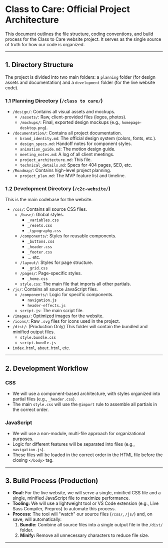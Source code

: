# Class to Care: Official Project Architecture

This document outlines the file structure, coding conventions, and build process for the Class to Care website project. It serves as the single source of truth for how our code is organized.

---

## 1. Directory Structure

The project is divided into two main folders: a `planning` folder (for design assets and documentation) and a `development` folder (for the live website code).

### 1.1 Planning Directory (`/class to care/`)

-   `/design/`: Contains all visual assets and mockups.
    -   `/assets/`: Raw, client-provided files (logos, photos).
    -   `/mockups/`: Final, exported design mockups (e.g., `homepage-desktop.png`).
-   `/documentation/`: Contains all project documentation.
    -   `brand_identity.md`: The official design system (colors, fonts, etc.).
    -   `design_specs.md`: Handoff notes for component styles.
    -   `animation_guide.md`: The motion design guide.
    -   `meeting_notes.md`: A log of all client meetings.
    -   `project_architecture.md`: This file.
    -   `technical_details.md`: Specs for 404 pages, SEO, etc.
-   `/Roadmap/`: Contains high-level project planning.
    -   `project_plan.md`: The MVP feature list and timeline.

### 1.2 Development Directory (`/c2c-website/`)

This is the main codebase for the website.

-   `/css/`: Contains all source CSS files.
    -   `/base/`: Global styles.
        -   `_variables.css`
        -   `_resets.css`
        -   `_typography.css`
    -   `/components/`: Styles for reusable components.
        -   `_buttons.css`
        -   `_header.css`
        -   `_footer.css`
        -   ... etc.
    -   `/layout/`: Styles for page structure.
        -   `_grid.css`
    -   `/pages/`: Page-specific styles.
        -   `_home.css`
    -   `style.css`: The main file that imports all other partials.
-   `/js/`: Contains all source JavaScript files.
    -   `/components/`: Logic for specific components.
        -   `navigation.js`
        -   `header-effects.js`
    -   `script.js`: The main script file.
-   `/images/`: Optimized images for the website.
-   `/icons/`: Raw `.svg` files for icons used in the project.
-   `/dist/`: (Production Only) This folder will contain the bundled and minified output files.
    -   `style.bundle.css`
    -   `script.bundle.js`
-   `index.html`, `about.html`, etc.

---

## 2. Development Workflow

### CSS

-   We will use a component-based architecture, with styles organized into partial files (e.g., `_header.css`).
-   The main `style.css` will use the `@import` rule to assemble all partials in the correct order.

### JavaScript

-   We will use a non-module, multi-file approach for organizational purposes.
-   Logic for different features will be separated into files (e.g., `navigation.js`).
-   These files will be loaded in the correct order in the HTML file before the closing `</body>` tag.

---

## 3. Build Process (Production)

-   **Goal:** For the live website, we will serve a single, minified CSS file and a single, minified JavaScript file to maximize performance.
-   **Tooling:** We will use a lightweight tool or VS Code extension (e.g., Live Sass Compiler, Prepros) to automate this process.
-   **Process:** The tool will "watch" our source files (`/css/`, `/js/`) and, on save, will automatically:
    1.  **Bundle:** Combine all source files into a single output file in the `/dist/` folder.
    2.  **Minify:** Remove all unnecessary characters to reduce file size.

---